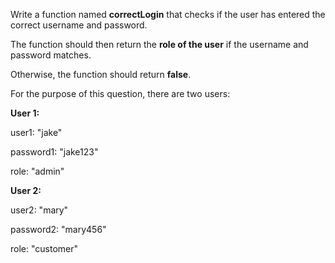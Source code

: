 Write a function named **correctLogin** that checks if the user has entered the correct username and password. 


The function should then return the **role of the user** if the username and password matches.

Otherwise, the function should return **false**. 


For the purpose of this question, there are two users:

**User 1:**

 user1: "jake"
 
 password1: "jake123"

 role: "admin"

 **User 2:**

 user2: "mary"

 password2: "mary456"

 role: "customer"



 

 